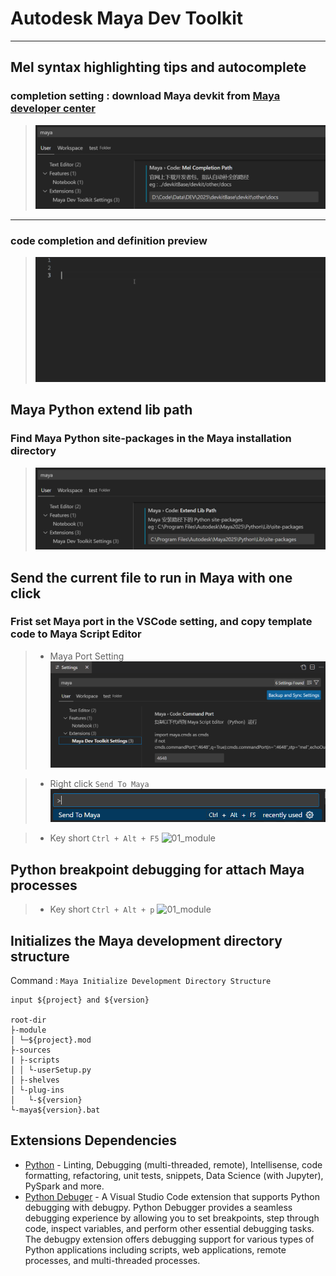 # Autodesk Maya Dev Toolkit

---
## **Mel syntax highlighting tips and autocomplete**
### completion setting : download Maya devkit from [Maya developer center](https://www.autodesk.com/developer-network/platform-technologies/maya)
> ![mel_completion_setting](https://github.com/wlee445/maya-dev-toolkit/raw/main/data/mel_completion_setting.png)

---
### code completion and definition preview
> ![01_module](https://github.com/wlee445/maya-dev-toolkit/raw/main/data/mel_auto_completion.gif)


## **Maya Python extend lib path**
### Find Maya Python site-packages in the Maya installation directory
> ![01_module](https://github.com/wlee445/maya-dev-toolkit/raw/main/data/python_extend_lib_path_setting.png)


## **Send the current file to run in Maya with one click**
### Frist set Maya port in the VSCode setting, and copy template code to Maya Script Editor
> * Maya Port Setting 
> ![01_module](https://github.com/wlee445/maya-dev-toolkit/raw/main/data/maya_port_setting.png)

> * Right click `Send To Maya`
> ![01_module](https://github.com/wlee445/maya-dev-toolkit/raw/main/data/send_to_maya.png)

> * Key short `Ctrl + Alt + F5`
> ![01_module](https://github.com/wlee445/maya-dev-toolkit/raw/main/data/send_to_maya.gif)


## **Python breakpoint debugging for attach Maya processes**
> * Key short `Ctrl + Alt + p`
> ![01_module](https://github.com/wlee445/maya-dev-toolkit/raw/main/data/maya_debug.gif)

## **Initializes the Maya development directory structure**
Command : `Maya Initialize Development Directory Structure`
```
input ${project} and ${version}

root-dir
├-module
│ └─${project}.mod
├-sources
| ├-scripts
│ │ └-userSetup.py
│ ├-shelves
│ └-plug-ins
│   └-${version}
└-maya${version}.bat
```

## Extensions Dependencies
* [Python](https://marketplace.visualstudio.com/items?itemName=ms-python.python) - Linting, Debugging (multi-threaded, remote), Intellisense, code formatting, refactoring, unit tests, snippets, Data Science (with Jupyter), PySpark and more.  
* [Python Debuger](https://marketplace.visualstudio.com/items?itemName=ms-python.debugpy) - A Visual Studio Code extension that supports Python debugging with debugpy. Python Debugger provides a seamless debugging experience by allowing you to set breakpoints, step through code, inspect variables, and perform other essential debugging tasks. The debugpy extension offers debugging support for various types of Python applications including scripts, web applications, remote processes, and multi-threaded processes.
